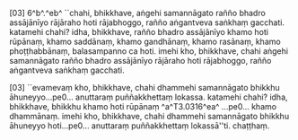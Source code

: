 [03] 6^b^.^eb^ ``chahi, bhikkhave, aṅgehi samannāgato rañño  bhadro assājānīyo rājāraho hoti rājabhoggo, rañño aṅgantveva  saṅkhaṃ gacchati. katamehi chahi? idha, bhikkhave, rañño bhadro  assājānīyo khamo hoti rūpānaṃ, khamo saddānaṃ, khamo gandhānaṃ,  khamo rasānaṃ, khamo phoṭṭhabbānaṃ, balasampanno ca hoti. imehi kho,  bhikkhave, chahi aṅgehi samannāgato rañño bhadro assājānīyo  rājāraho hoti rājabhoggo, rañño aṅgantveva saṅkhaṃ gacchati.

[03] ``evamevaṃ kho, bhikkhave, chahi dhammehi samannāgato bhikkhu  āhuneyyo...pe0... anuttaraṃ puññakkhettaṃ lokassa. katamehi chahi?  idha, bhikkhave, bhikkhu khamo hoti rūpānaṃ ^a^T3.0316^ea^ ...pe0... khamo dhammānaṃ.  imehi kho, bhikkhave, chahi dhammehi samannāgato bhikkhu āhuneyyo  hoti...pe0... anuttaraṃ puññakkhettaṃ lokassā''ti. chaṭṭhaṃ.